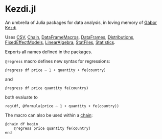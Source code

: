 # Kezdi.jl
An umbrella of Julia packages for data analysis, in loving memory of [Gábor Kézdi](https://kezdigabor.life/).

Uses [CSV](https://csv.juliadata.org/stable/), [Chain](https://github.com/jkrumbiegel/Chain.jl), [DataFrameMacros](https://github.com/jkrumbiegel/DataFrameMacros.jl), [DataFrames](https://dataframes.juliadata.org/stable/), [Distributions](https://juliastats.org/Distributions.jl/stable/), [FixedEffectModels](https://github.com/FixedEffects/FixedEffectModels.jl), [LinearAlgebra](https://docs.julialang.org/en/v1/stdlib/LinearAlgebra/), [StatFiles](https://github.com/queryverse/StatFiles.jl), [Statistics](https://docs.julialang.org/en/v1/stdlib/Statistics/).

Exports all names defined in the packages.

`@regress` macro defines new syntax for regressions:
```
@regress df price ~ 1 + quantity + fe(country)
```
and 
```
@regress df price quantity fe(country)
```
both evaluate to
```
reg(df, @formula(price ~ 1 + quantity + fe(country))
```
The macro can also be used within a [chain](https://github.com/jkrumbiegel/Chain.jl):
```
@chain df begin
    @regress price quantity fe(country)
end
